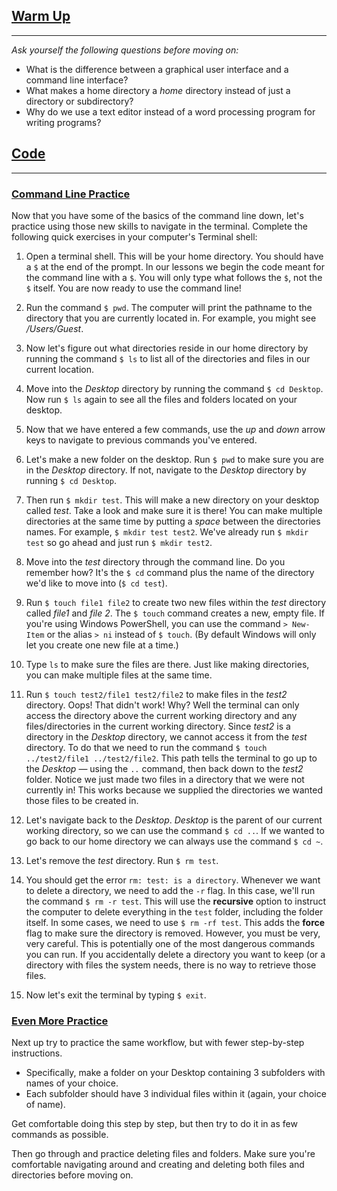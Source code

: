 ## [Warm Up](#warm-up)
<hr />

_Ask yourself the following questions before moving on:_

* What is the difference between a graphical user interface and a command line interface?
* What makes a home directory a _home_ directory instead of just a directory or subdirectory?
* Why do we use a text editor instead of a word processing program for writing programs?

## [Code](#code)
<hr />

### [Command Line Practice](#command-line-practice)

Now that you have some of the basics of the command line down, let's practice using those new skills to navigate in the terminal. Complete the following quick exercises in your computer's Terminal shell:

1.  Open a terminal shell. This will be your home directory. You should have a `$` at the end of the prompt. In our lessons we begin the code meant for the command line with a `$`. You will only type what follows the `$`, not the `$` itself. You are now ready to use the command line!

2.  Run the command `$ pwd`. The computer will print the pathname to the directory that you are currently located in. For example, you might see _/Users/Guest_.

3.  Now let's figure out what directories reside in our home directory by running the command `$ ls` to list all of the directories and files in our current location.

4.  Move into the _Desktop_ directory by running the command `$ cd Desktop`. Now run `$ ls` again to see all the files and folders located on your desktop.

5.  Now that we have entered a few commands, use the _up_ and _down_ arrow keys to navigate to previous commands you've entered.

6.  Let's make a new folder on the desktop. Run `$ pwd` to make sure you are in the _Desktop_ directory. If not, navigate to the _Desktop_ directory by running `$ cd Desktop`.

7.  Then run `$ mkdir test`. This will make a new directory on your desktop called _test_. Take a look and make sure it is there! You can make multiple directories at the same time by putting a _space_ between the directories names. For example, `$ mkdir test test2`. We've already run `$ mkdir test` so go ahead and just run `$ mkdir test2`.

8.  Move into the _test_ directory through the command line. Do you remember how? It's the `$ cd` command plus the name of the directory we'd like to move into (`$ cd test`).

9.  Run `$ touch file1 file2` to create two new files within the _test_ directory called _file1_ and _file 2_. The `$ touch` command creates a new, empty file.  If you're using Windows PowerShell, you can use the command `> New-Item` or the alias `> ni` instead of `$ touch`. (By default Windows will only let you create one new file at a time.)

10.  Type `ls` to make sure the files are there. Just like making directories, you can make multiple files at the same time.

11.  Run `$ touch test2/file1 test2/file2` to make files in the _test2_ directory. Oops! That didn't work! Why? Well the terminal can only access the directory above the current working directory and any files/directories in the current working directory. Since _test2_ is a directory in the _Desktop_ directory, we cannot access it from the _test_ directory. To do that we need to run the command `$ touch ../test2/file1 ../test2/file2`. This path tells the terminal to go up to the _Desktop_ — using the `..` command, then back down to the _test2_ folder. Notice we just made two files in a directory that we were not currently in! This works because we supplied the directories we wanted those files to be created in.

12.  Let's navigate back to the _Desktop_. _Desktop_ is the parent of our current working directory, so we can use the command `$ cd ..`. If we wanted to go back to our home directory we can always use the command `$ cd ~`.

13.  Let's remove the _test_ directory. Run `$ rm test`.

14.  You should get the error `rm: test: is a directory`. Whenever we want to delete a directory, we need to add the `-r` flag. In this case, we'll run the command `$ rm -r test`. This will use the **recursive** option to instruct the computer to delete everything in the `test` folder,  including the folder itself. In some cases, we need to use `$ rm -rf test`. This adds the **force** flag to make sure the directory is removed. However, you must be very, very careful. This is potentially one of the most dangerous commands you can run. If you accidentally delete a directory you want to keep (or a directory with files the system needs, there is no way to retrieve those files.

15.  Now let's exit the terminal by typing `$ exit`.

### [Even More Practice](#even-more-practice)

Next up try to practice the same workflow, but with fewer step-by-step instructions.

* Specifically, make a folder on your Desktop containing 3 subfolders with names of your choice.
* Each subfolder should have 3 individual files within it (again, your choice of name).

Get comfortable doing this step by step, but then try to do it in as few commands as possible.

Then go through and practice deleting files and folders. Make sure you're comfortable navigating around and creating and deleting both files and directories before moving on.
